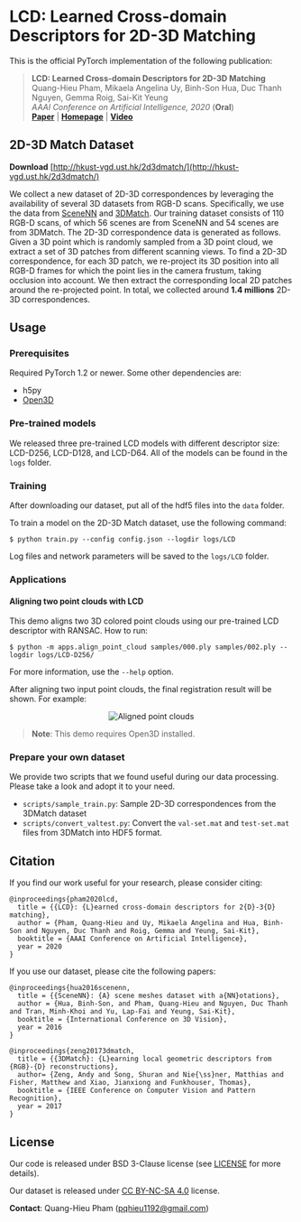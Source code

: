 # LCD: Learned Cross-domain Descriptors for 2D-3D Matching

This is the official PyTorch implementation of the following publication:

> **LCD: Learned Cross-domain Descriptors for 2D-3D Matching**<br/>
> Quang-Hieu Pham, Mikaela Angelina Uy, Binh-Son Hua, Duc Thanh Nguyen, Gemma Roig, Sai-Kit Yeung<br/>
> *AAAI Conference on Artificial Intelligence, 2020* (**Oral**)<br/>
> [**Paper**](https://arxiv.org/pdf/1911.09326.pdf) | [**Homepage**](https://hkust-vgd.github.io/lcd/) | [**Video**](https://www.youtube.com/watch?v=sMEmqfjLDZw)

## 2D-3D Match Dataset
**Download**
[http://hkust-vgd.ust.hk/2d3dmatch/](http://hkust-vgd.ust.hk/2d3dmatch/)

We collect a new dataset of 2D-3D correspondences by leveraging the
availability of several 3D datasets from RGB-D scans. Specifically, we use the
data from [SceneNN](http://scenenn.net/) and [3DMatch](http://3dmatch.cs.princeton.edu/).
Our training dataset consists of 110 RGB-D scans, of which 56 scenes are from
SceneNN and 54 scenes are from 3DMatch.  The 2D-3D correspondence data is
generated as follows. Given a 3D point which is randomly sampled from a 3D
point cloud, we extract a set of 3D patches from different scanning views.  To
find a 2D-3D correspondence, for each 3D patch, we re-project its 3D position
into all RGB-D frames for which the point lies in the camera frustum, taking
occlusion into account. We then extract the corresponding local 2D patches
around the re-projected point. In total, we collected around **1.4 millions**
2D-3D correspondences.

## Usage
### Prerequisites
Required PyTorch 1.2 or newer. Some other dependencies are:
- h5py
- [Open3D](http://www.open3d.org/)

### Pre-trained models
We released three pre-trained LCD models with different descriptor size: LCD-D256, LCD-D128, and LCD-D64.
All of the models can be found in the `logs` folder.

### Training
After downloading our dataset, put all of the hdf5 files into the `data` folder.

To train a model on the 2D-3D Match dataset, use the following command:

    $ python train.py --config config.json --logdir logs/LCD

Log files and network parameters will be saved to the `logs/LCD` folder.

### Applications
#### Aligning two point clouds with LCD
This demo aligns two 3D colored point clouds using our pre-trained LCD descriptor with RANSAC.
How to run:

    $ python -m apps.align_point_cloud samples/000.ply samples/002.ply --logdir logs/LCD-D256/

For more information, use the `--help` option.

After aligning two input point clouds, the final registration result will be shown. For example:

<p align="center">
  <img src="https://github.com/hkust-vgd/lcd/blob/master/assets/aligned.png?raw=true" alt="Aligned point clouds"/>
</p>

> **Note**: This demo requires Open3D installed.

### Prepare your own dataset
We provide two scripts that we found useful during our data processing.
Please take a look and adopt it to your need.
- `scripts/sample_train.py`: Sample 2D-3D correspondences from the 3DMatch dataset
- `scripts/convert_valtest.py`: Convert the `val-set.mat` and `test-set.mat` files from 3DMatch into HDF5 format.

## Citation
If you find our work useful for your research, please consider citing:

    @inproceedings{pham2020lcd,
      title = {{LCD}: {L}earned cross-domain descriptors for 2{D}-3{D} matching},
      author = {Pham, Quang-Hieu and Uy, Mikaela Angelina and Hua, Binh-Son and Nguyen, Duc Thanh and Roig, Gemma and Yeung, Sai-Kit},
      booktitle = {AAAI Conference on Artificial Intelligence},
      year = 2020
    }

If you use our dataset, please cite the following papers:

    @inproceedings{hua2016scenenn,
      title = {{SceneNN}: {A} scene meshes dataset with a{NN}otations},
      author = {Hua, Binh-Son, and Pham, Quang-Hieu and Nguyen, Duc Thanh and Tran, Minh-Khoi and Yu, Lap-Fai and Yeung, Sai-Kit},
      booktitle = {International Conference on 3D Vision},
      year = 2016
    }

    @inproceedings{zeng20173dmatch,
      title = {{3DMatch}: {L}earning local geometric descriptors from {RGB}-{D} reconstructions},
      author= {Zeng, Andy and Song, Shuran and Nie{\ss}ner, Matthias and Fisher, Matthew and Xiao, Jianxiong and Funkhouser, Thomas},
      booktitle = {IEEE Conference on Computer Vision and Pattern Recognition},
      year = 2017
    }

## License
Our code is released under BSD 3-Clause license (see [LICENSE](LICENSE) for more details).

Our dataset is released under [CC BY-NC-SA 4.0](https://creativecommons.org/licenses/by-nc-sa/4.0/) license.

**Contact**: Quang-Hieu Pham (pqhieu1192@gmail.com)

